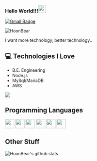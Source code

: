 
### Hello World!!!<img src="https://media.giphy.com/media/hvRJCLFzcasrR4ia7z/giphy.gif" width="25px">

[![Gmail Badge](https://img.shields.io/badge/-dev.jh.son@gmail.com-c14438?style=flat-square&logo=Gmail&logoColor=white&link=mailto:dev.jh.son@gmail.com)](mailto:dev.jh.son@gmail.com)
<p align="left"> <img src="https://komarev.com/ghpvc/?username=HoonBear" alt="HoonBear" /> </p>

I want more technology, better technology..

## :computer: Technologies I Love
* B.E. Engineering
* Node.js
* MySql/MariaDB
* AWS

<img src = "https://github-readme-stats.vercel.app/api/top-langs/?username=HoonBear&layout=compact">

## Programming Languages
<img src = 'https://github.com/MarikIshtar007/MarikIshtar007/blob/master/images/html.svg' width='30'/> <img src = 'https://github.com/MarikIshtar007/MarikIshtar007/blob/master/images/css.svg' width='30'/> <img src = 'https://github.com/MarikIshtar007/MarikIshtar007/blob/master/images/js.svg' width='30'/>
 <img src = 'https://github.com/MarikIshtar007/MarikIshtar007/blob/master/images/sql.svg' width='30'/> <img src = 'https://github.com/MarikIshtar007/MarikIshtar007/blob/master/images/git.svg' width='30'/> <img src = 'https://github.com/MarikIshtar007/MarikIshtar007/blob/master/images/nodejs.svg' width='30'/>
 
## Other Stuff

![HoonBear's github stats](https://github-readme-stats.vercel.app/api?username=HoonBear&show_icons=true&hide=[%22issues%22])
